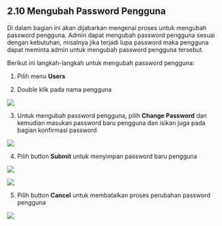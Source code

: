 ## **2.10 Mengubah Password Pengguna**

Di dalam bagian ini akan dijabarkan mengenai proses untuk mengubah password pengguna. Admin dapat mengubah password pengguna sesuai 
dengan kebutuhan, misalnya jika terjadi lupa password maka pengguna dapat meminta admin untuk mengubah password pengguna tersebut.

Berikut ini langkah-langkah untuk mengubah password pengguna:

1. Pilih menu **Users**

2. Double klik pada nama pengguna

![](media/ac1822adf97caf3a1bf9203b775a305b.png)

3. Untuk mengubah password pengguna, pilih **Change Password** dan kemudian masukan password baru pengguna dan isikan juga pada bagian 
konfirmasi password

![](media/0bae589100c772fae19ac091ee9b3f4b.png)

4. Pilih button **Submit** untuk menyimpan password baru pengguna

![](media/596b885b4a790edbb40cd005e6bd874e.png)

![](media/54c555e398412885929175fdadb23faf.jpg)

5. Pilih button **Cancel** untuk membatalkan proses perubahan password pengguna

![](media/54c555e398412885929175fdadb23faf.jpg)